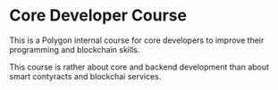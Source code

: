# Core Developer Course

This is a Polygon internal course for core developers to improve their programming and blockchain skills.

This course is rather about core and backend development than about smart contyracts and blockchai services.
